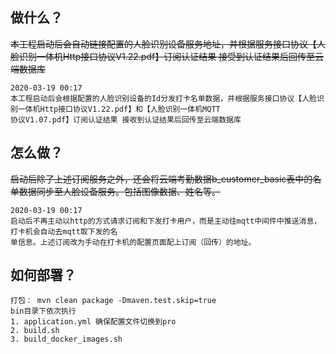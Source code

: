 ## 做什么？
~~本工程启动后会自动链接配置的人脸识别设备服务地址，并根据服务接口协议【人脸识别一体机Http接口协议V1.22.pdf】订阅认证结果
接受到认证结果后回传至云端数据库~~

    2020-03-19 00:17
    本工程启动后会根据配置的人脸识别设备的Id分发打卡名单数据，并根据服务接口协议【人脸识别一体机Http接口协议V1.22.pdf】和【人脸识别一体机MQTT
    协议V1.07.pdf】订阅认证结果 接收到认证结果后回传至云端数据库

## 怎么做？

~~启动后除了上述订阅服务之外，还会将云端考勤数据b_customer_basic表中的名单数据同步至人脸设备服务。包括图像数据、姓名等。~~
        
    2020-03-19 00:17
    启动后不再主动以http的方式请求订阅和下发打卡用户，而是主动往mqtt中间件中推送消息，打卡机会自动去mqtt取下发的名
    单信息。上述订阅改为手动在打卡机的配置页面配上订阅（回传）的地址。
        
## 如何部署？

    打包： mvn clean package -Dmaven.test.skip=true
    bin目录下依次执行 
    1. application.yml 确保配置文件切换到pro
    2. build.sh
    3. build_docker_images.sh
    
